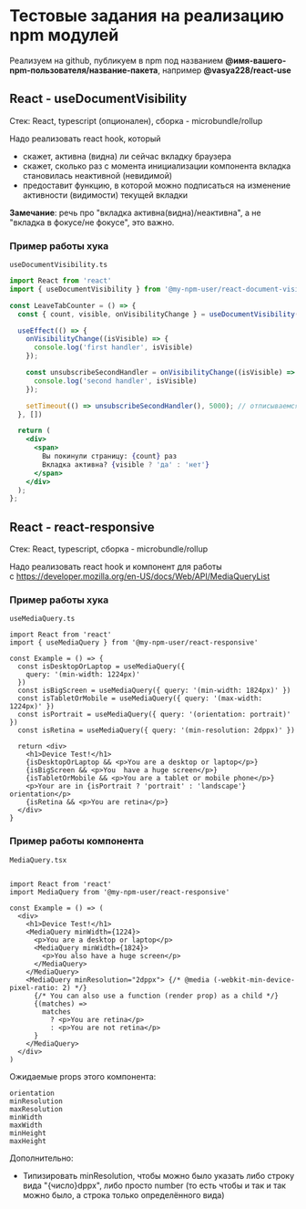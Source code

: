 # Тестовые задания на реализацию npm модулей

Реализуем на github, публикуем в npm под названием **@имя-вашего-npm-пользователя/название-пакета**, например **@vasya228/react-use**

## React - useDocumentVisibility

Стек: React, typescript (опционален), сборка - microbundle/rollup

Надо реализовать react hook, который
- скажет, активна (видна) ли сейчас вкладку браузера
- скажет, сколько раз с момента инициализации компонента вкладка становилась неактивной (невидимой)
- предоставит функцию, в которой можно подписаться на изменение активности (видимости) текущей вкладки

**Замечание**: речь про "вкладка активна(видна)/неактивна", а не "вкладка в фокусе/не фокусе", это важно.

### Пример работы хука

`useDocumentVisibility.ts`

```jsx
import React from 'react'
import { useDocumentVisibility } from '@my-npm-user/react-document-visibility'

const LeaveTabCounter = () => {
  const { count, visible, onVisibilityChange } = useDocumentVisibility();

  useEffect(() => {
    onVisibilityChange((isVisible) => {
      console.log('first handler', isVisible)
    });

    const unsubscribeSecondHandler = onVisibilityChange((isVisible) => {
      console.log('second handler', isVisible)
    });

    setTimeout(() => unsubscribeSecondHandler(), 5000); // отписываемся от 'second handler' через 5 секунд
  }, [])

  return (
    <div>
      <span>
        Вы покинули страницу: {count} раз
        Вкладка активна? {visible ? 'да' : 'нет'}
      </span>
    </div>
  );
};
```

## React - react-responsive

Стек: React, typescript, сборка - microbundle/rollup

Надо реализовать react hook и компонент для работы с https://developer.mozilla.org/en-US/docs/Web/API/MediaQueryList

### Пример работы хука

`useMediaQuery.ts`

```tsx
import React from 'react'
import { useMediaQuery } from '@my-npm-user/react-responsive'

const Example = () => {
  const isDesktopOrLaptop = useMediaQuery({
    query: '(min-width: 1224px)'
  })
  const isBigScreen = useMediaQuery({ query: '(min-width: 1824px)' })
  const isTabletOrMobile = useMediaQuery({ query: '(max-width: 1224px)' })
  const isPortrait = useMediaQuery({ query: '(orientation: portrait)' })
  const isRetina = useMediaQuery({ query: '(min-resolution: 2dppx)' })

  return <div>
    <h1>Device Test!</h1>
    {isDesktopOrLaptop && <p>You are a desktop or laptop</p>}
    {isBigScreen && <p>You  have a huge screen</p>}
    {isTabletOrMobile && <p>You are a tablet or mobile phone</p>}
    <p>Your are in {isPortrait ? 'portrait' : 'landscape'} orientation</p>
    {isRetina && <p>You are retina</p>}
  </div>
}
```

### Пример работы компонента

`MediaQuery.tsx`

```tsx

import React from 'react'
import MediaQuery from '@my-npm-user/react-responsive'

const Example = () => (
  <div>
    <h1>Device Test!</h1>
    <MediaQuery minWidth={1224}>
      <p>You are a desktop or laptop</p>
      <MediaQuery minWidth={1824}>
        <p>You also have a huge screen</p>
      </MediaQuery>
    </MediaQuery>
    <MediaQuery minResolution="2dppx"> {/* @media (-webkit-min-device-pixel-ratio: 2) */}
      {/* You can also use a function (render prop) as a child */}
      {(matches) =>
        matches
          ? <p>You are retina</p>
          : <p>You are not retina</p>
      }
    </MediaQuery>
  </div>
)
```

Ожидаемые props этого компонента:

```
orientation
minResolution
maxResolution
minWidth
maxWidth
minHeight
maxHeight
```

Дополнительно:
- Типизировать minResolution, чтобы можно было указать либо строку вида "{число}dppx", либо просто number (то есть чтобы и так и так можно было, а строка только определённого вида)
